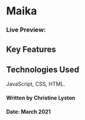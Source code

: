 # Maika


### Live Preview: 

## Key Features


## Technologies Used
JavaScript, CSS, HTML.

#### Written by Christine Lyston
#### Date: March 2021